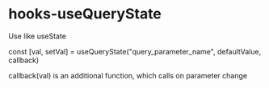 # hooks-useQueryState

Use like useState

const [val, setVal] = useQueryState("query_parameter_name", defaultValue, callback) 

callback(val) is an additional function, which calls on parameter change
